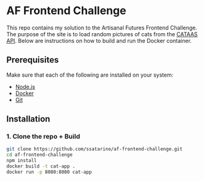 # AF Frontend Challenge

This repo contains my solution to the Artisanal Futures Frontend Challenge. The purpose of the site is to load random pictures of cats from the [CATAAS API](https://cataas.com/). Below are instructions on how to build and run the Docker container.

## Prerequisites

Make sure that each of the following are installed on your system:

- [Node.js](https://nodejs.org/)
- [Docker](https://www.docker.com/get-started)
- [Git](https://git-scm.com/)

## Installation

### 1. Clone the repo + Build

```bash
git clone https://github.com/ssatarino/af-frontend-challenge.git
cd af-frontend-challenge
npm install
docker build -t cat-app .
docker run -p 8080:8080 cat-app